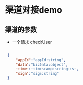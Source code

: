 # 渠道对接demo

## 渠道的参数

* 一个请求 checkUser
```json

 {
     "appId":"appId:string",
     "data":"bizData:object",
     "time":"timestamp:string::s",
     "sign":"sign:string"
 }


```





